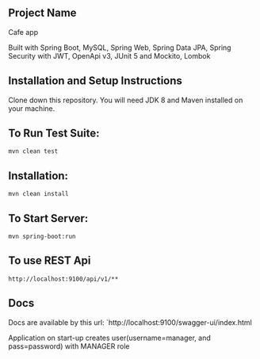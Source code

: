 ## Project Name

Cafe app

Built with Spring Boot, MySQL, Spring Web, Spring Data JPA, Spring Security with JWT, OpenApi v3, JUnit 5 and Mockito, Lombok

## Installation and Setup Instructions
Clone down this repository. You will need JDK 8 and Maven installed on your machine.

## To Run Test Suite:

`mvn clean test`

## Installation:

`mvn clean install`

## To Start Server:

`mvn spring-boot:run`

## To use REST Api

`http://localhost:9100/api/v1/**`

##  Docs 
Docs are available by this url:
`http://localhost:9100/swagger-ui/index.html

Application on start-up creates user(username=manager, and pass=password) with MANAGER role